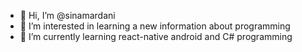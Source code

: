 - 👋 Hi, I’m @sinamardani
- 👀 I’m interested in learning a new information about programming
- 🌱 I’m currently learning react-native android and C# programming

<!---
sinamardani/sinamardani is a ✨ special ✨ repository because its `README.md` (this file) appears on your GitHub profile.
You can click the Preview link to take a look at your changes.
--->
